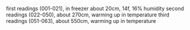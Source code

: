 first readings (001-021), in freezer about 20cm, 14f, 16% humidity
second readings (022-050), about 270cm, warming up in temperature
third readings (051-063), about 550cm, warming up in temperature


